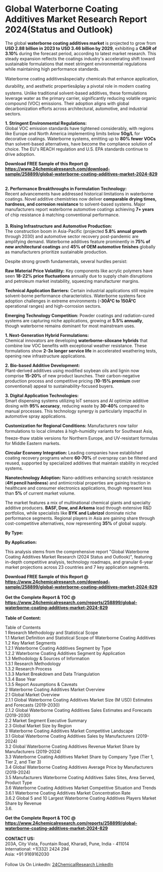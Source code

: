 <h1>Global Waterborne Coating Additives Market Research Report 2024(Status and Outlook)</h1><p>The global <strong>waterborne coating additives market</strong> is projected to grow from <strong>USD 2.88 billion in 2023 to USD 3.46 billion by 2029</strong>, exhibiting a <strong>CAGR of 3.10%</strong> during the forecast period, according to latest market research. This steady expansion reflects the coatings industry's accelerating shift toward sustainable formulations that meet stringent environmental regulations while maintaining high performance standards.</p><p>Waterborne coating additivesâspecialty chemicals that enhance application, durability, and aesthetic propertiesâplay a pivotal role in modern coating systems. Unlike traditional solvent-based additives, these formulations leverage water as the primary carrier, significantly reducing volatile organic compound (VOC) emissions. Their adoption aligns with global decarbonization efforts across architectural, automotive, and industrial sectors.</p><p><strong>1. Stringent Environmental Regulations:</strong><br>
Global VOC emission standards have tightened considerably, with regions like Europe and North America implementing limits below <strong>50g/L</strong> for decorative coatings. Waterborne systems, emitting up to <strong>80% fewer VOCs</strong> than solvent-based alternatives, have become the compliance solution of choice. The EU's REACH regulation and U.S. EPA standards continue to drive adoption.</p><div><b>Download FREE Sample of this Report @ 
            <a href="https://www.24chemicalresearch.com/download-sample/258899/global-waterborne-coating-additives-market-2024-829">
            https://www.24chemicalresearch.com/download-sample/258899/global-waterborne-coating-additives-market-2024-829</a></b></div><br><p><strong>2. Performance Breakthroughs in Formulation Technology:</strong><br>
Recent advancements have addressed historical limitations in waterborne coatings. Novel additive chemistries now deliver <strong>comparable drying times, hardness, and corrosion resistance</strong> to solvent-based systems. Major manufacturers report waterborne automotive coatings achieving <strong>7+ years</strong> of chip resistance â matching conventional performance.</p><p><strong>3. Rising Infrastructure and Automotive Production:</strong><br>
The construction boom in Asia-Pacific (projected <strong>5.8% annual growth</strong> through 2030) and automotive sector recovery post-pandemic are amplifying demand. Waterborne additives feature prominently in <strong>75% of new architectural coatings</strong> and <strong>45% of OEM automotive finishes</strong> globally as manufacturers prioritize sustainable production.</p><p>Despite strong growth fundamentals, several hurdles persist:</p><p><strong>Raw Material Price Volatility:</strong> Key components like acrylic polymers have seen <strong>18-22% price fluctuations</strong> annually due to supply chain disruptions and petroleum market instability, squeezing manufacturer margins.</p><p><strong>Technical Application Barriers:</strong> Certain industrial applications still require solvent-borne performance characteristics. Waterborne systems face adoption challenges in extreme environments (<strong>-30Â°C to 150Â°C</strong> operational ranges) and high-corrosion sectors.</p><p><strong>Emerging Technology Competition:</strong> Powder coatings and radiation-cured systems are capturing niche applications, growing at <strong>5.5% annually</strong>, though waterborne remains dominant for most mainstream uses.</p><p><strong>1. Next-Generation Hybrid Formulations:</strong><br>
Chemical innovators are developing <strong>waterborne-siloxane hybrids</strong> that combine low VOC benefits with exceptional weather resistance. These formulations show <strong>2-3x longer service life</strong> in accelerated weathering tests, opening new infrastructure applications.</p><p><strong>2. Bio-based Additive Development:</strong><br>
Plant-derived additives using modified soybean oils and lignin now comprise <strong>15-20%</strong> of new product launches. Their carbon-negative production process and competitive pricing (<strong>10-15% premium</strong> over conventional) appeal to sustainability-focused buyers.</p><p><strong>3. Digital Application Technologies:</strong><br>
Smart dispensing systems utilizing IoT sensors and AI optimize additive dosing with <strong>95% accuracy</strong>, reducing waste by <strong>30-40%</strong> compared to manual processes. This technology synergy is particularly impactful in automotive spray applications.</p><p><strong>Customization for Regional Conditions:</strong> Manufacturers now tailor formulations to local climates â high-humidity variants for Southeast Asia, freeze-thaw stable versions for Northern Europe, and UV-resistant formulas for Middle Eastern markets.</p><p><strong>Circular Economy Integration:</strong> Leading companies have established coating recovery programs where <strong>60-70%</strong> of overspray can be filtered and reused, supported by specialized additives that maintain stability in recycled systems.</p><p><strong>Nanotechnology Adoption:</strong> Nano-additives enhancing scratch resistance (<strong>4H pencil hardness</strong>) and antimicrobial properties are gaining traction in healthcare and consumer electronics applications, though represent less than <strong>5%</strong> of current market volume.</p><p>The market features a mix of multinational chemical giants and specialty additive producers. <strong>BASF, Dow, and Arkema</strong> lead through extensive R&amp;D portfolios, while specialists like <strong>BYK and Lubrizol</strong> dominate niche performance segments. Regional players in Asia are gaining share through cost-competitive alternatives, now representing <strong>35%</strong> of global supply.</p><p><strong>By Type:</strong></p><p><strong>By Application:</strong></p><p>This analysis stems from the comprehensive report "Global Waterborne Coating Additives Market Research (2024 Status and Outlook)", featuring in-depth competitive analysis, technology roadmaps, and granular 6-year market projections across 23 countries and 7 key application segments.</p><div><b>Download FREE Sample of this Report @ 
            <a href="https://www.24chemicalresearch.com/download-sample/258899/global-waterborne-coating-additives-market-2024-829">
            https://www.24chemicalresearch.com/download-sample/258899/global-waterborne-coating-additives-market-2024-829</a></b></div><br><div><b>Get the Complete Report & TOC @ 
            <a href="https://www.24chemicalresearch.com/reports/258899/global-waterborne-coating-additives-market-2024-829">
            https://www.24chemicalresearch.com/reports/258899/global-waterborne-coating-additives-market-2024-829</a></b></div><br>
            <b>Table of Content:</b><p>Table of Contents<br />
1 Research Methodology and Statistical Scope<br />
1.1 Market Definition and Statistical Scope of Waterborne Coating Additives<br />
1.2 Key Market Segments<br />
1.2.1 Waterborne Coating Additives Segment by Type<br />
1.2.2 Waterborne Coating Additives Segment by Application<br />
1.3 Methodology & Sources of Information<br />
1.3.1 Research Methodology<br />
1.3.2 Research Process<br />
1.3.3 Market Breakdown and Data Triangulation<br />
1.3.4 Base Year<br />
1.3.5 Report Assumptions & Caveats<br />
2 Waterborne Coating Additives Market Overview<br />
2.1 Global Market Overview<br />
2.1.1 Global Waterborne Coating Additives Market Size (M USD) Estimates and Forecasts (2019-2030)<br />
2.1.2 Global Waterborne Coating Additives Sales Estimates and Forecasts (2019-2030)<br />
2.2 Market Segment Executive Summary<br />
2.3 Global Market Size by Region<br />
3 Waterborne Coating Additives Market Competitive Landscape<br />
3.1 Global Waterborne Coating Additives Sales by Manufacturers (2019-2024)<br />
3.2 Global Waterborne Coating Additives Revenue Market Share by Manufacturers (2019-2024)<br />
3.3 Waterborne Coating Additives Market Share by Company Type (Tier 1, Tier 2, and Tier 3)<br />
3.4 Global Waterborne Coating Additives Average Price by Manufacturers (2019-2024)<br />
3.5 Manufacturers Waterborne Coating Additives Sales Sites, Area Served, Product Type<br />
3.6 Waterborne Coating Additives Market Competitive Situation and Trends<br />
3.6.1 Waterborne Coating Additives Market Concentration Rate<br />
3.6.2 Global 5 and 10 Largest Waterborne Coating Additives Players Market Share by Revenue<br />
3.6.</p><div><b>Get the Complete Report & TOC @ 
            <a href="https://www.24chemicalresearch.com/reports/258899/global-waterborne-coating-additives-market-2024-829">
            https://www.24chemicalresearch.com/reports/258899/global-waterborne-coating-additives-market-2024-829</a></b></div><br><b>CONTACT US:</b><br>
            203A, City Vista, Fountain Road, Kharadi, Pune, India - 411014<br>
            International: +1(332) 2424 294<br>
            Asia: +91 9169162030 <br><br>
            Follow Us On LinkedIn: <a href="https://www.linkedin.com/company/24chemicalresearch/">24ChemicalResearch LinkedIn</a>